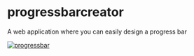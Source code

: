 # progressbarcreator
A web application where you can easily design a progress bar


[![progressbar](https://youtu.be/4aKE8NMkqpw)](https://youtu.be/4aKE8NMkqpw)

